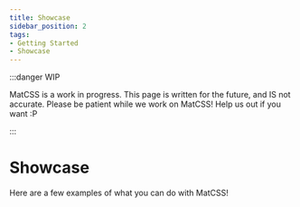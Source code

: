 ```yaml
---
title: Showcase
sidebar_position: 2
tags:
- Getting Started
- Showcase
---
```


:::danger WIP

MatCSS is a work in progress. This page is written for the future, and IS not accurate. Please be patient while we work on MatCSS! Help us out if you want :P

:::

# Showcase

Here are a few examples of what you can do with MatCSS!

